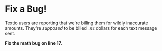 # Fix a Bug!

Textio users are reporting that we're billing them for wildly inaccurate amounts. They're *supposed* to be billed `.02` dollars for each text message sent.

**Fix the math bug on line 17.**